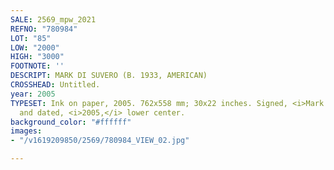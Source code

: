 ```yaml
---
SALE: 2569_mpw_2021
REFNO: "780984"
LOT: "85"
LOW: "2000"
HIGH: "3000"
FOOTNOTE: ''
DESCRIPT: MARK DI SUVERO (B. 1933, AMERICAN)
CROSSHEAD: Untitled.
year: 2005
TYPESET: Ink on paper, 2005. 762x558 mm; 30x22 inches. Signed, <i>Mark d. Suvero,</i>
  and dated, <i>2005,</i> lower center.
background_color: "#ffffff"
images:
- "/v1619209850/2569/780984_VIEW_02.jpg"

---
```

